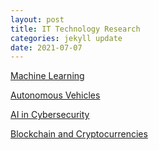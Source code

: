 ```yaml
---
layout: post
title: IT Technology Research
categories: jekyll update
date: 2021-07-07
---
```



[Machine Learning][TR:ML]

[Autonomous Vehicles][TR:AV]

[AI in Cybersecurity][TR:C]

[Blockchain and Cryptocurrencies][TR:B&C]


[TR:ML]: https://yutanghe.github.io/TerryTopGroupAssignment2/Machine_Learning.html

[TR:AV]:https://yutanghe.github.io/TerryTopGroupAssignment2/Autonomous_Vehicles.html

[TR:C]:https://yutanghe.github.io/TerryTopGroupAssignment2/Cybersecurity.html

[TR:B&C]:https://yutanghe.github.io/TerryTopGroupAssignment2/Blockchain_and_Cryptocurrencies.html
